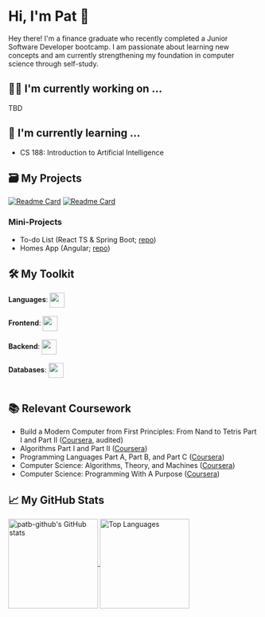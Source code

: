 # Hi, I'm Pat 👋

Hey there! I'm a finance graduate who recently completed a Junior Software Developer bootcamp. I am passionate about learning new concepts and am currently strengthening my foundation in computer science through self-study.

## 🧑‍💻 I'm currently working on ...
TBD

## 📖 I'm currently learning ...
- CS 188: Introduction to Artificial Intelligence

## 🗃️ My Projects

[![Readme Card](https://github-readme-stats.vercel.app/api/pin/?username=patb-github&repo=crafting-interpreters&theme=slateorange)](https://github.com/patb-github/crafting-interpreters)
[![Readme Card](https://github-readme-stats.vercel.app/api/pin/?username=patb-github&repo=voyage-app-mern&theme=algolia)](https://github.com/patb-github/voyage-app-mern)

### Mini-Projects
- To-do List (React TS & Spring Boot; [repo](https://github.com/patb-github/to-do-list))
- Homes App (Angular; [repo](https://github.com/patb-github/homes-app))

## 🛠️ My Toolkit

<div>
  <span style=""><strong>Languages</strong>: </span>
  <a href="https://skillicons.dev">
    <img style="vertical-align:middle" src="https://skillicons.dev/icons?i=js,ts,java,python" height=30>
  </a>
</div>
<br />
<div>
  <span style=""><strong>Frontend</strong>: </span>
  <a href="https://skillicons.dev">
    <img style="vertical-align:middle" src="https://skillicons.dev/icons?i=html,css,tailwind,react" height=30>
  </a>
</div>
<br />
<div>
  <span style=""><strong>Backend</strong>: </span>
  <a href="https://skillicons.dev">
    <img style="vertical-align:middle" src="https://skillicons.dev/icons?i=nodejs,express,spring" height=30>
  </a>
</div>
<br />
<div>
  <span style=""><strong>Databases</strong>: </span>
  <a href="https://skillicons.dev">
    <img style="vertical-align:middle" src="https://skillicons.dev/icons?i=mongodb,sqlite" height=30>
  </a>
</div>
<br />

## 📚 Relevant Coursework
- Build a Modern Computer from First Principles: From Nand to Tetris Part I and Part II ([Coursera](https://www.coursera.org/learn/build-a-computer), audited)
- Algorithms Part I and Part II ([Coursera](https://www.coursera.org/learn/algorithms-part1))
- Programming Languages Part A, Part B, and Part C ([Coursera](https://www.coursera.org/learn/programming-languages))
- Computer Science: Algorithms, Theory, and Machines ([Coursera](https://www.coursera.org/learn/cs-algorithms-theory-machines))
- Computer Science: Programming With A Purpose ([Coursera](https://www.coursera.org/learn/cs-programming-java))

## 📈 My GitHub Stats
<a href="https://github.com/anuraghazra/github-readme-stats">
    <img src="https://github-readme-stats.vercel.app/api?username=patb-github&show_icons=true&hide=&count_private=true&theme=algolia" alt="patb-github's GitHub stats" height=180 align="center" width=/>
</a>
<a href="https://github.com/anuraghazra/github-readme-stats">
    <img src="https://github-readme-stats.vercel.app/api/top-langs/?username=patb-github&langs_count=10&layout=compact&theme=algolia" alt="Top Languages" height=180 align="center"/>
</a>
